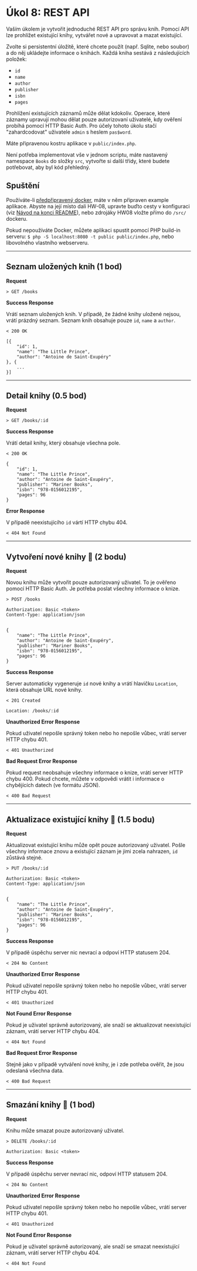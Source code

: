 # Úkol 8: REST API

Vaším úkolem je vytvořit jednoduché REST API pro správu knih. Pomocí API lze prohlížet existující knihy, vytvářet nové a upravovat a mazat existující.

Zvolte si persistentní úložitě, které chcete použít (např. Sqlite, nebo soubor) a do něj ukládejte informace o knihách. Každá kniha sestává z následujících položek:

- `id`
- `name`
- `author`
- `publisher`
- `isbn`
- `pages`

Prohlížení existujících záznamů může dělat kdokoliv. Operace, které záznamy upravují mohou dělat pouze autorizovaní uživatelé,
kdy ověření probíhá pomocí HTTP Basic Auth. Pro účely tohoto úkolu stačí "zahardcodovat" uživatele `admin` s heslem `pas$word`.

Máte připravenou kostru aplikace v `public/index.php`.

Není potřeba implementovat vše v jednom scriptu, máte nastavený namespace `Books` do složky `src`,
vytvořte si další třídy, které budete potřebovat, aby byl kód přehledný.

## Spuštění

Používáte-li [předpřipravený docker](https://gitlab.fit.cvut.cz/BI-PHP/bi-php-docker), máte v něm připraven example aplikace.
Abyste na její místo dali HW-08, upravte buďto cesty v konfiguraci (viz
[Návod na konci README](https://gitlab.fit.cvut.cz/BI-PHP/bi-php-docker#kde-se-mohu-pod%C3%ADvat-na-uk%C3%A1zkovou-aplikaci)),
nebo zdrojáky HW08 vložte přímo do `/src/` dockeru.

Pokud nepoužíváte Docker, můžete aplikaci spustit pomocí PHP build-in serveru: `$ php -S localhost:8080 -t public public/index.php`,
nebo libovolného vlastního webserveru.

---

## Seznam uložených knih (1 bod)

**Request**

```
> GET /books

```

**Success Response**

Vrátí seznam uložených knih. V případě, že žádné knihy uložené nejsou, vrátí prázdný seznam. Seznam knih obsahuje pouze `id`, `name` a `author`.

```
< 200 OK

[{
    "id": 1,
    "name": "The Little Prince",
    "author": "Antoine de Saint-Exupéry"  
}, {
    ...
}]
```

---

## Detail knihy (0.5 bod)

**Request**

```
> GET /books/:id

```

**Success Response**

Vrátí detail knihy, který obsahuje všechna pole.

```
< 200 OK

{
    "id": 1,
    "name": "The Little Prince",
    "author": "Antoine de Saint-Exupéry",
    "publisher": "Mariner Books",
    "isbn": "978-0156012195",
    "pages": 96
}
```

**Error Response**

V případě neexistujícího `id` vártí HTTP chybu 404.

```
< 404 Not Found

```

---

## Vytvoření nové knihy 🔐 (2 bodu)

**Request**

Novou knihu může vytvořit pouze autorizovaný uživatel. To je ověřeno pomocí HTTP Basic Auth. Je potřeba poslat všechny informace o knize.

```
> POST /books

Authorization: Basic <token>
Content-Type: application/json


{
    "name": "The Little Prince",
    "author": "Antoine de Saint-Exupéry",
    "publisher": "Mariner Books",
    "isbn": "978-0156012195",
    "pages": 96
}
```

**Success Response**

Server automaticky vygeneruje `id` nové knihy a vrátí hlavičku `Location`, která obsahuje URL nové knihy.

```
< 201 Created

Location: /books/:id
```

**Unauthorized Error Response**

Pokud uživatel nepošle správný token nebo ho nepošle vůbec, vrátí server HTTP chybu 401.

```
< 401 Unauthorized

```

**Bad Request Error Response**

Pokud request neobsahuje všechny informace o knize, vrátí server HTTP chybu 400. Pokud chcete, můžete v odpovědi vrátit i informace o chybějících datech (ve formátu JSON).

```
< 400 Bad Request

```

---

## Aktualizace existující knihy 🔐 (1.5 bodu)

**Request**

Aktualizovat existující knihu může opět pouze autorizovaný uživatel. Pošle všechny informace znovu a existující záznam je jimi zcela nahrazen, `id` zůstává stejné.

```
> PUT /books/:id

Authorization: Basic <token>
Content-Type: application/json


{
    "name": "The Little Prince",
    "author": "Antoine de Saint-Exupéry",
    "publisher": "Mariner Books",
    "isbn": "978-0156012195",
    "pages": 96
}
```

**Success Response**

V případě úspěchu server nic nevrací a odpoví HTTP statusem 204.

```
< 204 No Content

```

**Unauthorized Error Response**

Pokud uživatel nepošle správný token nebo ho nepošle vůbec, vrátí server HTTP chybu 401.

```
< 401 Unauthorized

```

**Not Found Error Response**

Pokud je uživatel správně autorizovaný, ale snaží se aktualizovat neexistující záznam, vrátí server HTTP chybu 404.

```
< 404 Not Found

```

**Bad Request Error Response**

Stejně jako v případě vytváření nové knihy, je i zde potřeba ověřit, že jsou odeslaná všechna data.

```
< 400 Bad Request

```

---

## Smazání knihy 🔐 (1 bod)

**Request**

Knihu může smazat pouze autorizovaný uživatel.

```
> DELETE /books/:id

Authorization: Basic <token>

```

**Success Response**

V případě úspěchu server nevrací nic, odpoví HTTP statusem 204.

```
< 204 No Content

```

**Unauthorized Error Response**

Pokud uživatel nepošle správný token nebo ho nepošle vůbec, vrátí server HTTP chybu 401.

```
< 401 Unauthorized

```

**Not Found Error Response**

Pokud je uživatel správně autorizovaný, ale snaží se smazat neexistující záznam, vrátí server HTTP chybu 404.

```
< 404 Not Found

```
